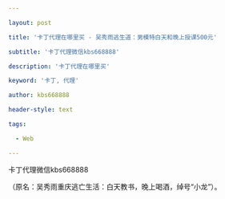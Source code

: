 ---
layout: post
title: '卡丁代理在哪里买 - 吴秀雨逃生道：男模特白天和晚上授课500元'
subtitle: '卡丁代理微信kbs668888'
description: '卡丁代理在哪里买'
keyword: '卡丁, 代理'
author: kbs668888
header-style: text
tags:
  - Web
---
卡丁代理微信kbs668888

（原名：吴秀雨重庆逃亡生活：白天教书，晚上喝酒，绰号“小龙”）。

